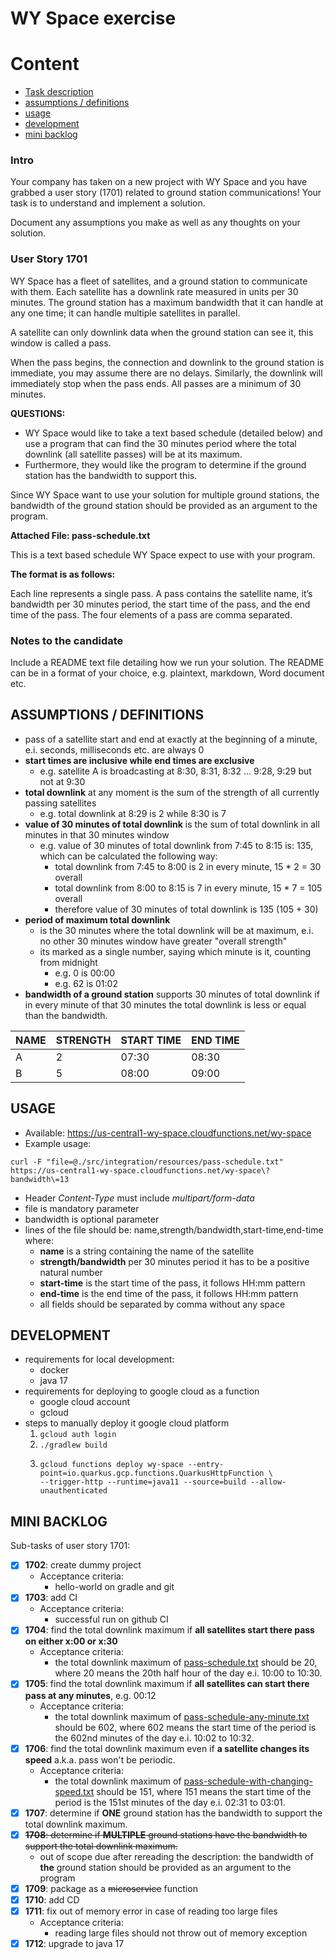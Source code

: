 # WY Space exercise

# Content
- [Task description](#user-story-1701)
- [assumptions / definitions](#assumptions--definitions)
- [usage](#usage)
- [development](#development)
- [mini backlog](#mini-backlog)

### Intro

Your company has taken on a new project with WY Space and you have grabbed a user story (1701) related to ground station communications! Your task is to understand and implement a solution.

Document any assumptions you make as well as any thoughts on your solution.

### User Story 1701

WY Space has a fleet of satellites, and a ground station to communicate with them. Each satellite has a downlink rate measured in units per 30 minutes. The ground station has a maximum bandwidth that it can handle at any one time; it can handle multiple satellites in parallel.

A satellite can only downlink data when the ground station can see it, this window is called a pass.

When the pass begins, the connection and downlink to the ground station is immediate, you may assume there are no delays. Similarly, the downlink will immediately stop when the pass ends. All passes are a minimum of 30 minutes.

**QUESTIONS:**

- WY Space would like to take a text based schedule (detailed below) and use a program that can find the 30 minutes period where the total downlink (all satellite passes) will be at its maximum.
- Furthermore, they would like the program to determine if the ground station has the bandwidth to support this.

Since WY Space want to use your solution for multiple ground stations, the bandwidth of the ground station should be provided as an argument to the program.

**Attached File: pass-schedule.txt**

This is a text based schedule WY Space expect to use with your program.

**The format is as follows:**

Each line represents a single pass. A pass contains the satellite name, it’s bandwidth per 30 minutes period, the start time of the pass, and the end time of the pass. The four elements of a pass are comma separated.

### Notes to the candidate

Include a README text file detailing how we run your solution. The README can be in a format of your choice, e.g. plaintext, markdown, Word document etc.

## ASSUMPTIONS / DEFINITIONS
- pass of a satellite start and end at exactly at the beginning of a minute, e.i. seconds, milliseconds etc. are always 0
- **start times are inclusive while end times are exclusive**
  - e.g. satellite A is broadcasting at 8:30, 8:31, 8:32 ... 9:28, 9:29 but not at 9:30
- **total downlink** at any moment is the sum of the strength of all currently passing satellites
  - e.g. total downlink at  8:29 is 2 while 8:30 is 7
- **value of 30 minutes of total downlink** is the sum of total downlink in all minutes in that 30 minutes window
  - e.g. value of 30 minutes of total downlink from 7:45 to 8:15 is: 135, which can be calculated the following way:
    - total downlink from 7:45 to 8:00 is 2 in every minute, 15 * 2 = 30 overall
    - total downlink from 8:00 to 8:15 is 7 in every minute, 15 * 7 = 105 overall
    - therefore value of 30 minutes of total downlink is 135 (105 + 30)
- **period of maximum total downlink** 
  - is the 30 minutes where the total downlink will be at maximum, e.i. no other 30 minutes window have greater "overall strength"
  - its marked as a single number, saying which minute is it, counting from midnight
    - e.g. 0 is 00:00
    - e.g. 62 is 01:02
- **bandwidth of a ground station** supports 30 minutes of total downlink if in every minute of that 30 minutes the total downlink is less or equal than the bandwidth. 


| NAME | STRENGTH | START TIME | END TIME |
|------|----------|------------|----------|
| A    | 2        | 07:30      | 08:30    |
| B    | 5        | 08:00      | 09:00    |

## USAGE

* Available: https://us-central1-wy-space.cloudfunctions.net/wy-space
* Example usage: 
```shell
curl -F "file=@./src/integration/resources/pass-schedule.txt"  https://us-central1-wy-space.cloudfunctions.net/wy-space\?bandwidth\=13
```
* Header _Content-Type_ must include _multipart/form-data_
* file is mandatory parameter
* bandwidth is optional parameter
* lines of the file should be: name,strength/bandwidth,start-time,end-time where:
  * **name** is a string containing the name of the satellite
  * **strength/bandwidth** per 30 minutes period it has to be a positive natural number
  * **start-time** is the start time of the pass, it follows HH:mm pattern
  * **end-time** is the end time of the pass, it follows HH:mm pattern
  * all fields should be separated by comma without any space

## DEVELOPMENT

- requirements for local development:
  - docker
  - java 17
- requirements for deploying to google cloud as a function
  - google cloud account
  - gcloud
- steps to manually deploy it google cloud platform
  1. `gcloud auth login`
  1. `./gradlew build`
  1. ```shell
     gcloud functions deploy wy-space --entry-point=io.quarkus.gcp.functions.QuarkusHttpFunction \
     --trigger-http --runtime=java11 --source=build --allow-unauthenticated
     ```

## MINI BACKLOG

Sub-tasks of user story 1701:

- [x] **1702**: create dummy project
  - Acceptance criteria:
    - hello-world on gradle and git
- [X] **1703**: add CI
  - Acceptance criteria:
    - successful run on github CI
- [X] **1704**: find the total downlink maximum if **all satellites start there pass on either x:00 or x:30**
  - Acceptance criteria:
    - the total downlink maximum of [pass-schedule.txt](src/integration/resources/pass-schedule.txt) should be 20, where 20 means the 20th half hour of the day e.i. 10:00 to 10:30.
- [X] **1705**: find the total downlink maximum if **all satellites can start there pass at any minutes**, e.g. 00:12
  - Acceptance criteria:
    - the total downlink maximum of [pass-schedule-any-minute.txt](src/integration/resources/pass-schedule-any-minute.txt) should be 602, where 602 means the start time of the period is the 602nd minutes of the day e.i. 10:02 to 10:32.
- [X] **1706**: find the total downlink maximum even if **a satellite changes its speed** a.k.a. pass won't be periodic.
  - Acceptance criteria:
    - the total downlink maximum of [pass-schedule-with-changing-speed.txt](src/integration/resources/pass-schedule-with-changing-speed.txt) should be 151, where 151 means the start time of the period is the 151st minutes of the day e.i. 02:31 to 03:01.
- [X] **1707**: determine if **ONE** ground station has the bandwidth to support the total downlink maximum.
- [X] ~~**1708**: determine if **MULTIPLE** ground stations have the bandwidth to support the total downlink maximum.~~
  -  out of scope due after rereading the description: the bandwidth of **the** ground station should be provided as an argument to the program
- [X] **1709**: package as a ~~microservice~~ function
- [X] **1710**: add CD
- [X] **1711**: fix out of memory error in case of reading too large files
  - Acceptance criteria:
    - reading large files should not throw out of memory exception
- [X] **1712**: upgrade to java 17
